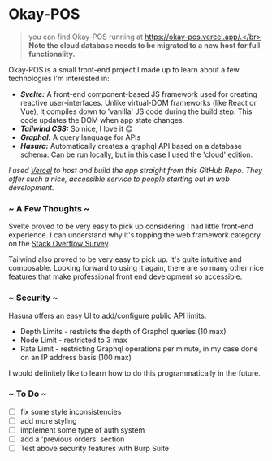 # Okay-POS
> you can find Okay-POS running at https://okay-pos.vercel.app/.</br> **Note the cloud database needs to be migrated to a new host for full functionality.**

Okay-POS is a small front-end project I made up to learn about a few technologies I'm interested in:
- ***Svelte:*** A front-end component-based JS framework used for creating reactive user-interfaces. Unlike virtual-DOM frameworks (like React or Vue), it compiles down to 'vanilla' JS code during the build step. This code updates the DOM when app state changes.
- ***Tailwind CSS:*** So nice, I love it 😊
- ***Graphql:*** A query language for APIs
- ***Hasura:*** Automatically creates a graphql API based on a database schema. Can be run locally, but in this case I used the 'cloud' edition.

*I used [Vercel](https://vercel.com/) to host and build the app straight from this GitHub Repo. They offer such a nice, accessible service to people starting out in web development.*


### ~ A Few Thoughts ~
Svelte proved to be very easy to pick up considering I had little front-end experience. I can understand why it's topping the web framework category on the [Stack Overflow Survey](https://survey.stackoverflow.co/2022/#most-loved-dreaded-and-wanted-webframe-love-dread).

Tailwind also proved to be very easy to pick up. It's quite intuitive and composable. Looking forward to using it again, there are so many other nice features that make professional front end development so accessible.

### ~ Security ~
Hasura offers an easy UI to add/configure public API limits.

- Depth Limits - restricts the depth of Graphql queries (10 max)
- Node Limit - restricted to 3 max
- Rate Limit - restricting Graphql operations per minute, in my case done on an IP address basis (100 max)

I would definitely like to learn how to do this programmatically in the future.

### ~ To Do ~
- [ ] fix some style inconsistencies
- [ ] add more styling
- [ ] implement some type of auth system
- [ ] add a 'previous orders' section
- [ ] Test above security features with Burp Suite 

